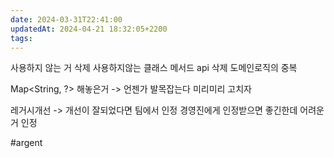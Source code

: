 ```yaml
---
date: 2024-03-31T22:41:00
updatedAt: 2024-04-21 18:32:05+2200
tags: 
---
```



사용하지 않는 거 삭제
사용하지않는 클래스 메서드 api 삭제
도메인로직의 중복

Map<String, ?> 해놓은거
-> 언젠가 발목잡는다
미리미리 고치자

레거시개선
-> 개선이 잘되었다면 팀에서 인정
경영진에게 인정받으면 좋긴한데 어려운거 인정

#argent 